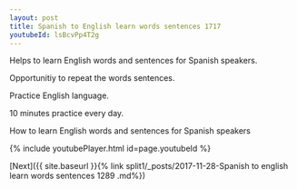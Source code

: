 ```yaml
---
layout: post
title: Spanish to English learn words sentences 1717 
youtubeId: lsBcvPp4T2g
---
```

 
 
Helps to learn English words and sentences for Spanish speakers.

Opportunitiy to repeat the words sentences. 

Practice English language. 
 
10 minutes practice every day. 
 
How to learn English words and sentences for Spanish speakers 
 
{% include youtubePlayer.html id=page.youtubeId %}
 
 
[Next]({{ site.baseurl }}{% link  split1/_posts/2017-11-28-Spanish to english learn words sentences 1289 .md%})
 
